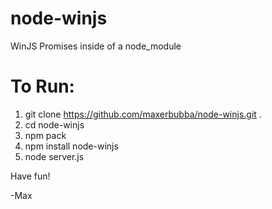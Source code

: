 node-winjs
==========

WinJS Promises inside of a node_module

To Run:
==========
  1. git clone https://github.com/maxerbubba/node-winjs.git .
  2. cd node-winjs
  3. npm pack
  4. npm install node-winjs
  5. node server.js
    
Have fun!

-Max
